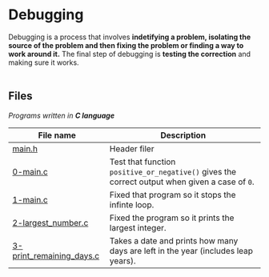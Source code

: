 Debugging
=
Debugging is a process that involves **indetifying a problem, isolating the source of the problem and then fixing the problem or finding a way to work around it.** The final step of debugging is **testing the correction** and making sure it works.
</br>
</br>

## Files
*Programs written in **C language***

File name | Description
--------- | ------------
[main.h](https://github.com/Donaldoo/holbertonschool-low_level_programming/blob/main/debugging/0-main.c) | Header filer
[0-main.c](https://github.com/Donaldoo/holbertonschool-low_level_programming/blob/main/debugging/0-main.c) | Test that function `positive_or_negative()` gives the correct output when given a case of `0`.
[1-main.c](https://github.com/Donaldoo/holbertonschool-low_level_programming/blob/main/debugging/1-main.c) | Fixed that program so it stops the infinte loop.
[2-largest_number.c](https://github.com/Donaldoo/holbertonschool-low_level_programming/blob/main/debugging/2-largest_number.c) | Fixed the program so it prints the largest integer.
[3-print_remaining_days.c](https://github.com/Donaldoo/holbertonschool-low_level_programming/blob/main/debugging/3-print_remaining_days.c) | Takes a date and prints how many days are left in the year (includes leap years).
